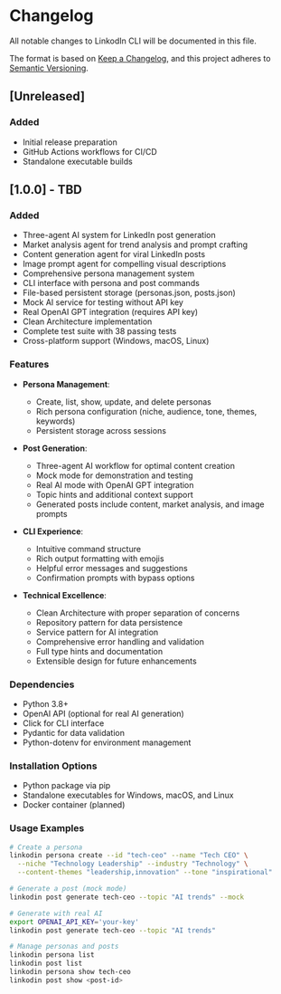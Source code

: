 # Changelog

All notable changes to LinkodIn CLI will be documented in this file.

The format is based on [Keep a Changelog](https://keepachangelog.com/en/1.0.0/),
and this project adheres to [Semantic Versioning](https://semver.org/spec/v2.0.0.html).

## [Unreleased]

### Added
- Initial release preparation
- GitHub Actions workflows for CI/CD
- Standalone executable builds

## [1.0.0] - TBD

### Added
- Three-agent AI system for LinkedIn post generation
- Market analysis agent for trend analysis and prompt crafting
- Content generation agent for viral LinkedIn posts
- Image prompt agent for compelling visual descriptions
- Comprehensive persona management system
- CLI interface with persona and post commands
- File-based persistent storage (personas.json, posts.json)
- Mock AI service for testing without API key
- Real OpenAI GPT integration (requires API key)
- Clean Architecture implementation
- Complete test suite with 38 passing tests
- Cross-platform support (Windows, macOS, Linux)

### Features
- **Persona Management**:
  - Create, list, show, update, and delete personas
  - Rich persona configuration (niche, audience, tone, themes, keywords)
  - Persistent storage across sessions

- **Post Generation**:
  - Three-agent AI workflow for optimal content creation
  - Mock mode for demonstration and testing
  - Real AI mode with OpenAI GPT integration
  - Topic hints and additional context support
  - Generated posts include content, market analysis, and image prompts

- **CLI Experience**:
  - Intuitive command structure
  - Rich output formatting with emojis
  - Helpful error messages and suggestions
  - Confirmation prompts with bypass options

- **Technical Excellence**:
  - Clean Architecture with proper separation of concerns
  - Repository pattern for data persistence
  - Service pattern for AI integration
  - Comprehensive error handling and validation
  - Full type hints and documentation
  - Extensible design for future enhancements

### Dependencies
- Python 3.8+
- OpenAI API (optional for real AI generation)
- Click for CLI interface
- Pydantic for data validation
- Python-dotenv for environment management

### Installation Options
- Python package via pip
- Standalone executables for Windows, macOS, and Linux
- Docker container (planned)

### Usage Examples
```bash
# Create a persona
linkodin persona create --id "tech-ceo" --name "Tech CEO" \
  --niche "Technology Leadership" --industry "Technology" \
  --content-themes "leadership,innovation" --tone "inspirational"

# Generate a post (mock mode)
linkodin post generate tech-ceo --topic "AI trends" --mock

# Generate with real AI
export OPENAI_API_KEY='your-key'
linkodin post generate tech-ceo --topic "AI trends"

# Manage personas and posts
linkodin persona list
linkodin post list
linkodin persona show tech-ceo
linkodin post show <post-id>
```